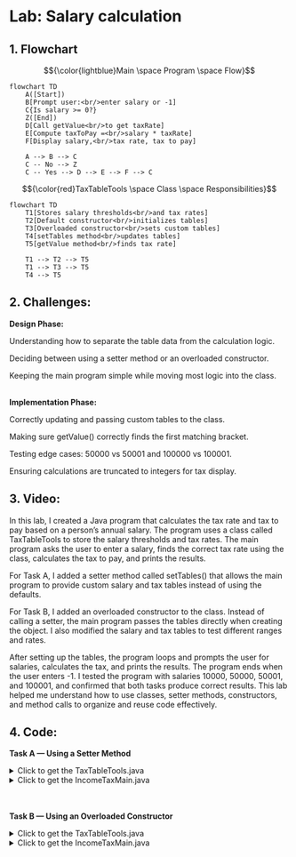 # Lab: Salary calculation

## 1. Flowchart
$${\color{lightblue}Main \space Program \space Flow}$$
```mermaid
flowchart TD
    A([Start])
    B[Prompt user:<br/>enter salary or -1]
    C{Is salary >= 0?}
    Z([End])
    D[Call getValue<br/>to get taxRate]
    E[Compute taxToPay =<br/>salary * taxRate]
    F[Display salary,<br/>tax rate, tax to pay]

    A --> B --> C
    C -- No --> Z
    C -- Yes --> D --> E --> F --> C
```
$${\color{red}TaxTableTools \space Class \space Responsibilities}$$
```mermaid
flowchart TD
    T1[Stores salary thresholds<br/>and tax rates]
    T2[Default constructor<br/>initializes tables]
    T3[Overloaded constructor<br/>sets custom tables]
    T4[setTables method<br/>updates tables]
    T5[getValue method<br/>finds tax rate]

    T1 --> T2 --> T5
    T1 --> T3 --> T5
    T4 --> T5
```

## 2. Challenges:

**Design Phase:**

Understanding how to separate the table data from the calculation logic.

Deciding between using a setter method or an overloaded constructor.

Keeping the main program simple while moving most logic into the class.
<br>
</br>

**Implementation Phase:**

Correctly updating and passing custom tables to the class.

Making sure getValue() correctly finds the first matching bracket.

Testing edge cases: 50000 vs 50001 and 100000 vs 100001.

Ensuring calculations are truncated to integers for tax display.

## 3. Video:

In this lab, I created a Java program that calculates the tax rate and tax to pay based on a person’s annual salary. The program uses a class called TaxTableTools to store the salary thresholds and tax rates. The main program asks the user to enter a salary, finds the correct tax rate using the class, calculates the tax to pay, and prints the results.

For Task A, I added a setter method called setTables() that allows the main program to provide custom salary and tax tables instead of using the defaults.

For Task B, I added an overloaded constructor to the class. Instead of calling a setter, the main program passes the tables directly when creating the object. I also modified the salary and tax tables to test different ranges and rates.

After setting up the tables, the program loops and prompts the user for salaries, calculates the tax, and prints the results. The program ends when the user enters -1. I tested the program with salaries 10000, 50000, 50001, and 100001, and confirmed that both tasks produce correct results. This lab helped me understand how to use classes, setter methods, constructors, and method calls to organize and reuse code effectively.

## 4. Code:
**Task A — Using a Setter Method**
<details> <summary> Click to get the TaxTableTools.java </summary>
<p>

``` java
public class TaxTableTools {

   private int[] search =   {   0,  20000, 50000, 100000, Integer.MAX_VALUE };
   private double[] value = { 0.0,   0.10,  0.20,   0.30,              0.40 };
   private int nEntries;

   // Default constructor
   public TaxTableTools() {
      nEntries = search.length;
   }

   // Setter method to replace tables (Task A requirement)
   public void setTables(int[] newSearch, double[] newValue) {
      if (newSearch == null || newValue == null || newSearch.length != newValue.length) {
         throw new IllegalArgumentException("Arrays must be non-null and same length");
      }
      search = new int[newSearch.length];
      value = new double[newValue.length];

      System.arraycopy(newSearch, 0, search, 0, newSearch.length);
      System.arraycopy(newValue, 0, value, 0, newValue.length);

      nEntries = search.length;
   }

   // Get tax rate based on salary
   public double getValue(int searchArgument) {
      double result = 0.0;
      int i = 0;
      boolean keepLooking = true;

      while ((i < nEntries) && keepLooking) {
         if (searchArgument <= search[i]) {
            result = value[i];
            keepLooking = false;
         } else {
            i++;
         }
      }
      return result;
   }
}
```
</p>
</details>

<details> <summary> Click to get the IncomeTaxMain.java </summary>
<p>

``` java
import java.util.Scanner;

public class IncomeTaxMain {

   public static int getInteger(Scanner input, String prompt) {
      System.out.println(prompt + ": ");
      return input.nextInt();
   }

   public static void main(String[] args) {
      final String PROMPT_SALARY = "\nEnter annual salary (-1 to exit)";
      Scanner scnr = new Scanner(System.in);

      int[]    salary   = {   0,  20000, 50000, 100000, Integer.MAX_VALUE };
      double[] taxTable = { 0.0,   0.10,  0.20,   0.30,              0.40 };

      // Create object and set custom tables
      TaxTableTools table = new TaxTableTools();
      table.setTables(salary, taxTable);

      // Input loop
      int annualSalary = getInteger(scnr, PROMPT_SALARY);
      while (annualSalary >= 0) {
         double taxRate = table.getValue(annualSalary);
         int taxToPay = (int) (annualSalary * taxRate);

         System.out.println("Annual Salary: " + annualSalary +
                            "\tTax rate: " + taxRate +
                            "\tTax to pay: " + taxToPay);

         annualSalary = getInteger(scnr, PROMPT_SALARY);
      }
      scnr.close();
   }
}
```
</p>
</details>
<br>
</br>

**Task B — Using an Overloaded Constructor**
<details> <summary> Click to get the TaxTableTools.java </summary>
<p>

``` java
import java.util.Scanner;

public class TaxTableTools {

   private int[] search =   {   0,  20000, 50000, 100000,  Integer.MAX_VALUE };
   private double[] value = { 0.0,   0.10,  0.20,   0.30,               0.40 };
   private int nEntries;

   // Default constructor
   public TaxTableTools() {
      nEntries = search.length;
   }

   // Overloaded constructor (Task B requirement)
   public TaxTableTools(int[] customSearch, double[] customValue) {
      if (customSearch == null || customValue == null || customSearch.length != customValue.length) {
         throw new IllegalArgumentException("Arrays must be non-null and same length");
      }
      search = new int[customSearch.length];
      value = new double[customValue.length];

      System.arraycopy(customSearch, 0, search, 0, customSearch.length);
      System.arraycopy(customValue, 0, value, 0, customValue.length);

      nEntries = search.length;
   }

   // Method to get integer input
   public int getInteger(Scanner input, String prompt) {
      System.out.println(prompt + ": ");
      return input.nextInt();
   }

   // Get tax rate based on salary
   public double getValue(int searchArgument) {
      double result = 0.0;
      int i = 0;
      boolean keepLooking = true;

      while ((i < nEntries) && keepLooking) {
         if (searchArgument <= search[i]) {
            result = value[i];
            keepLooking = false;
         } else {
            i++;
         }
      }
      return result;
   }
}
``` 
</p>
</details>

<details> <summary> Click to get the IncomeTaxMain.java </summary>
<p>

``` java
import java.util.Scanner;

public class IncomeTaxMain {

   public static void main(String[] args) {
      final String PROMPT_SALARY = "\nEnter annual salary (-1 to exit)";
      Scanner scnr = new Scanner(System.in);

      // Custom tables for testing
      int[]    salaryRange = {   0,  30000, 60000, Integer.MAX_VALUE };
      double[] taxRates    = { 0.0,   0.25,  0.35,              0.45 };

      // Use overloaded constructor
      TaxTableTools table = new TaxTableTools(salaryRange, taxRates);

      int annualSalary = table.getInteger(scnr, PROMPT_SALARY);
      while (annualSalary >= 0) {
         double taxRate = table.getValue(annualSalary);
         int taxToPay = (int) (annualSalary * taxRate);

         System.out.println("Annual Salary: " + annualSalary +
                            "\tTax rate: " + taxRate +
                            "\tTax to pay: " + taxToPay);

         annualSalary = table.getInteger(scnr, PROMPT_SALARY);
      }
      scnr.close();
   }
}
```
</p>
</details>

